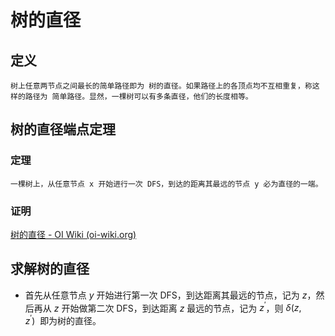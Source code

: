 # 树的直径

## 定义

	树上任意两节点之间最长的简单路径即为 树的直径。如果路径上的各顶点均不互相重复，称这样的路径为 简单路径。显然，一棵树可以有多条直径，他们的长度相等。

## 树的直径端点定理

### 定理

	一棵树上，从任意节点 x 开始进行一次 DFS，到达的距离其最远的节点 y 必为直径的一端。

### 证明

[树的直径 - OI Wiki (oi-wiki.org)](https://oi-wiki.org/graph/tree-diameter/)


## 求解树的直径

- 首先从任意节点 $y$ 开始进行第一次 DFS，到达距离其最远的节点，记为 $z$，然后再从 $z$ 开始做第二次 DFS，到达距离 $z$ 最远的节点，记为 $z^{\prime}$，则 $\delta (z,z^{\prime})$  即为树的直径。